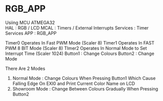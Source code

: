 # RGB_APP
Usiing MCU ATMEGA32  
HAL : RGB / LCD
MCAL : Timers / External Interrupts 
Services : Timer Services 
APP : RGB_APP

Timer0 Operates In Fast PWM Mode (Scaler 8)
Timer1 Operates In FAST PWM 8 BIT Mode (Scaler 8)
TImer2 Operates In Normal Mode to Set Interrupt Time (Scaler 1024)
Button1 : Change Colours 
Button2 : Change Mode

There Are 2 Modes 
1. Normal Mode : Change Colours When Pressing Button1 Which Cause Falling Edge On EXI0
  and Print Current Color Name on LCD
3. Showroom Mode : Change Between Colours Gradually When Pressing Button2 
